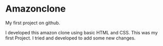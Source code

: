 # Amazonclone
My first project on github.

I developed this amazon clone using basic HTML and CSS. 
This was my first Project. I tried and developed to add some new changes.
